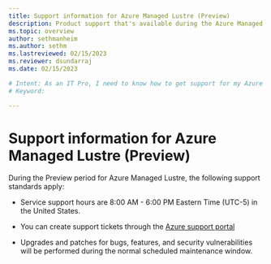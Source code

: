 ```yaml
---
title: Support information for Azure Managed Lustre (Preview)
description: Product support that's available during the Azure Managed Lustre Preview period.
ms.topic: overview
author: sethmanheim
ms.author: sethm 
ms.lastreviewed: 02/15/2023
ms.reviewer: dsundarraj
ms.date: 02/15/2023

# Intent: As an IT Pro, I need to know how to get support for my Azure Managed Lustre file system during the public preview. 
# Keyword: 

---
```

# Support information for Azure Managed Lustre (Preview)

During the Preview period for Azure Managed Lustre, the following support standards apply:

* Service support hours are 8:00 AM - 6:00 PM Eastern Time (UTC-5) in the United States.

* You can create support tickets through the [Azure support portal](https://azure.microsoft.com/support/create-ticket/)

* Upgrades and patches for bugs, features, and security vulnerabilities will be performed during the normal scheduled maintenance window.
